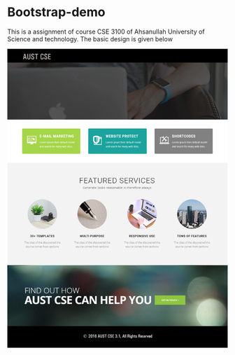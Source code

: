 # Bootstrap-demo

This is a assignment of course CSE 3100 of Ahsanullah University of Science and technology. The basic design is given below

![design image](https://raw.githubusercontent.com/piru72/Bootstrap-demo/master/assignment%232.jpg)
